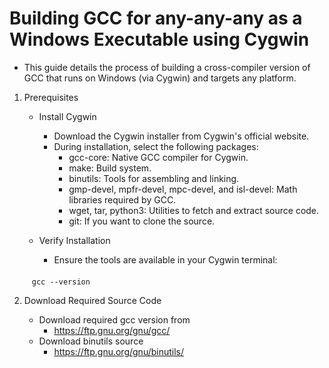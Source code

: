 # Building GCC for any-any-any as a Windows Executable using Cygwin

- This guide details the process of building a cross-compiler version of GCC that runs on Windows (via Cygwin) and targets any platform.

1. Prerequisites

    - Install Cygwin
        - Download the Cygwin installer from Cygwin's official website.
        - During installation, select the following packages:
            - gcc-core: Native GCC compiler for Cygwin.
            - make: Build system.
            - binutils: Tools for assembling and linking.
            - gmp-devel, mpfr-devel, mpc-devel, and isl-devel: Math libraries required by GCC.
            - wget, tar, python3: Utilities to fetch and extract source code.
            - git: If you want to clone the source.

    - Verify Installation
        - Ensure the tools are available in your Cygwin terminal:
####
         gcc --version

2. Download Required Source Code
    
    - Download required gcc version from
        - https://ftp.gnu.org/gnu/gcc/
    - Download binutils source
        - https://ftp.gnu.org/gnu/binutils/

